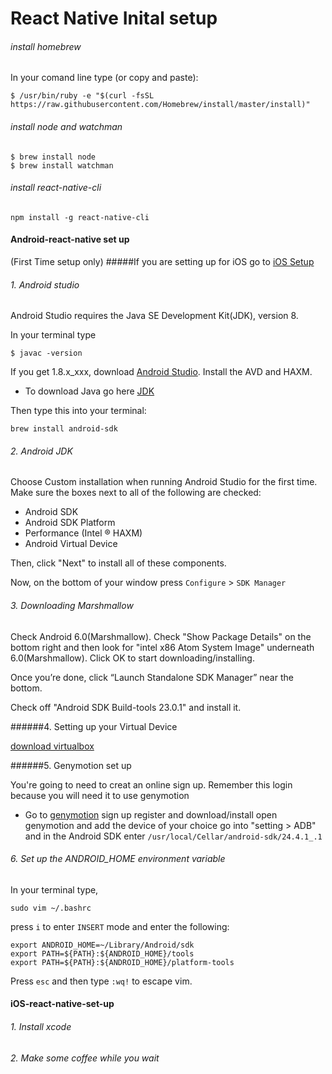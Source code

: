 # React Native Inital setup

###### install homebrew
In your comand line type (or copy and paste):

```
$ /usr/bin/ruby -e "$(curl -fsSL https://raw.githubusercontent.com/Homebrew/install/master/install)"
```

###### install node and watchman

```
$ brew install node
$ brew install watchman
```

###### install react-native-cli

```
npm install -g react-native-cli
```

#### Android-react-native set up
(First Time setup only)
#####If you are setting up for iOS go to [iOS Setup](#ios-react-native-set-up)

###### 1. Android studio

Android Studio requires the Java SE Development Kit(JDK), version 8. 

In your terminal type
```
$ javac -version
```
If you get 1.8.x_xxx, download [Android Studio](https://developer.android.com/studio/install.html). Install the AVD and HAXM.

- To download Java go here [JDK](http://www.oracle.com/technetwork/java/javase/downloads/jdk8-downloads-2133151.html)

Then type this into your terminal:

```
brew install android-sdk
```


###### 2. Android JDK

Choose Custom installation when running Android Studio for the first time. Make sure the boxes next to all of the following are checked:

- Android SDK
- Android SDK Platform
- Performance (Intel ® HAXM)
- Android Virtual Device

Then, click "Next" to install all of these components.

Now, on the bottom of your window press `Configure` > `SDK Manager`

###### 3. Downloading Marshmallow

Check Android 6.0(Marshmallow). Check "Show Package Details" on the bottom right and then look for "intel x86 Atom System Image" underneath 6.0(Marshmallow). Click OK to start downloading/installing.

Once you’re done, click “Launch Standalone SDK Manager” near the bottom.

Check off "Android SDK Build-tools 23.0.1" and install it.

######4. Setting up your Virtual Device

[download virtualbox](https://www.virtualbox.org/wiki/Downloads)

######5. Genymotion set up

You're going to need to creat an online sign up. Remember this login because you will need it to use genymotion 

 - Go to [genymotion](https://www.genymotion.com/account/login/) sign up register and download/install
open genymotion and add the device of your choice
go into "setting > ADB" and in the Android SDK enter `/usr/local/Cellar/android-sdk/24.4.1_.1`

<!-- Once that's done, go to your terminal and type:

```
android avd
```

After the AVD Manager pops up, click the "create..." button on the right and start setting up your first android virtual device:

- Give it a name => We recommend something like "reactNative"
- Pick a device => Your preference. See if you can find your own phone!
- Pick a target => We recommend 6.0 Marshmallow
- For CPU => Pick Intel Atom x86
- Pick a  Skin => We recommend Skin with dynamic hardware control
- Check off use host GPU (it's near the bottom of the window and occasioanlly gets cut off on smaller displays. You may have to make the window larger) -->


###### 6. Set up the ANDROID_HOME environment variable
In your terminal type,
```
sudo vim ~/.bashrc
```
press `i` to enter `INSERT` mode and enter the following:
```
export ANDROID_HOME=~/Library/Android/sdk
export PATH=${PATH}:${ANDROID_HOME}/tools
export PATH=${PATH}:${ANDROID_HOME}/platform-tools
```

Press `esc` and then type `:wq!` to escape vim.


#### iOS-react-native-set-up

###### 1. Install xcode
###### 2. Make some coffee while you wait